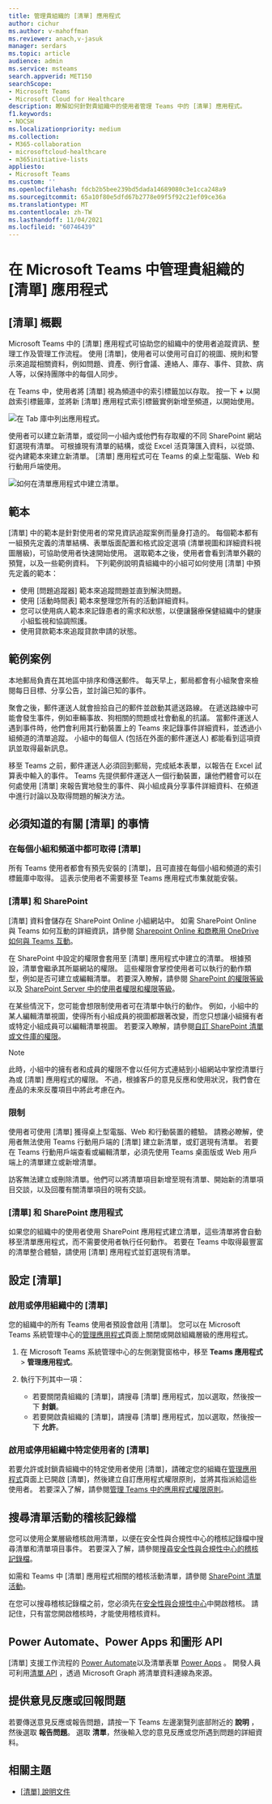 ```yaml
---
title: 管理貴組織的 [清單] 應用程式
author: cichur
ms.author: v-mahoffman
ms.reviewer: anach,v-jasuk
manager: serdars
ms.topic: article
audience: admin
ms.service: msteams
search.appverid: MET150
searchScope:
- Microsoft Teams
- Microsoft Cloud for Healthcare
description: 瞭解如何針對貴組織中的使用者管理 Teams 中的 [清單] 應用程式。
f1.keywords:
- NOCSH
ms.localizationpriority: medium
ms.collection:
- M365-collaboration
- microsoftcloud-healthcare
- m365initiative-lists
appliesto:
- Microsoft Teams
ms.custom: ''
ms.openlocfilehash: fdcb2b5bee239bd5dada14689080c3e1cca248a9
ms.sourcegitcommit: 65a10f80e5dfd67b2778e09f5f92c21ef09ce36a
ms.translationtype: MT
ms.contentlocale: zh-TW
ms.lasthandoff: 11/04/2021
ms.locfileid: "60746439"
---
```

# <a name="manage-the-lists-app-for-your-organization-in-microsoft-teams"></a>在 Microsoft Teams 中管理貴組織的 [清單] 應用程式

## <a name="overview-of-lists"></a>[清單] 概觀

Microsoft Teams 中的 [清單] 應用程式可協助您的組織中的使用者追蹤資訊、整理工作及管理工作流程。 使用 [清單]，使用者可以使用可自訂的視圖、規則和警示來追蹤相關資料，例如問題、資產、例行會議、連絡人、庫存、事件、貸款、病人等，以保持團隊中的每個人同步。

在 Teams 中，使用者將 [清單] 視為頻道中的索引標籤加以存取。 按一下 **+** 以開啟索引標籤庫，並將新 [清單] 應用程式索引標籤實例新增至頻道，以開始使用。

![在 Tab 庫中列出應用程式。](media/lists-tab.png)

使用者可以建立新清單，或從同一小組內或他們有存取權的不同 SharePoint 網站釘選現有清單。 可根據現有清單的結構，或從 Excel 活頁簿匯入資料，以從頭、從內建範本來建立新清單。 [清單] 應用程式可在 Teams 的桌上型電腦、Web 和行動用戶端使用。

![如何在清單應用程式中建立清單。](media/lists-create-list.png)

## <a name="templates"></a>範本

[清單] 中的範本是針對使用者的常見資訊追蹤案例而量身打造的。 每個範本都有一組預先定義的清單結構、表單版面配置和格式設定選項 (清單視圖和詳細資料視圖層級)，可協助使用者快速開始使用。 選取範本之後，使用者會看到清單外觀的預覽，以及一些範例資料。 下列範例說明貴組織中的小組可如何使用 [清單] 中預先定義的範本：

- 使用 [問題追蹤器] 範本來追蹤問題並直到解決問題。
- 使用 [活動時間表] 範本來整理您所有的活動詳細資料。
- 您可以使用病人範本來記錄患者的需求和狀態，以便讓醫療保健組織中的健康小組監視和協調照護。
- 使用貸款範本來追蹤貸款申請的狀態。

## <a name="example-scenario"></a>範例案例

本地郵局負責在其地區中排序和傳送郵件。 每天早上，郵局都會有小組聚會來檢閱每日目標、分享公告，並討論已知的事件。

聚會之後，郵件運送人就會撿拾自己的郵件並啟動其遞送路線。 在遞送路線中可能會發生事件，例如車輛事故、狗相關的問題或社會動亂的抗議。 當郵件運送人遇到事件時，他們會利用其行動裝置上的 Teams 來記錄事件詳細資料，並透過小組頻道的清單追蹤。 小組中的每個人 (包括在外面的郵件運送人) 都能看到這項資訊並取得最新訊息。

移至 Teams 之前，郵件運送人必須回到郵局，完成紙本表單，以報告在 Excel 試算表中輸入的事件。 Teams 先提供郵件運送人一個行動裝置，讓他們體會可以在何處使用 [清單] 來報告實地發生的事件、與小組成員分享事件詳細資料、在頻道中進行討論以及取得問題的解決方法。

## <a name="what-you-need-to-know-about-lists"></a>必須知道的有關 [清單] 的事情

### <a name="lists-is-available-in-every-team-and-channel"></a>在每個小組和頻道中都可取得 [清單]

所有 Teams 使用者都會有預先安裝的 [清單]，且可直接在每個小組和頻道的索引標籤庫中取得。 這表示使用者不需要移至 Teams 應用程式市集就能安裝。

### <a name="lists-and-sharepoint"></a>[清單] 和 SharePoint

[清單] 資料會儲存在 SharePoint Online 小組網站中。 如需 SharePoint Online 與 Teams 如何互動的詳細資訊，請參閱 [Sharepoint Online 和商務用 OneDrive 如何與 Teams 互動](SharePoint-OneDrive-interact.md)。

在 SharePoint 中設定的權限會套用至 [清單] 應用程式中建立的清單。 根據預設，清單會繼承其所屬網站的權限。 這些權限會掌控使用者可以執行的動作類型，例如是否可建立或編輯清單。 若要深入瞭解，請參閱 [SharePoint 的權限等級](/sharepoint/understanding-permission-levels)以及 [SharePoint Server 中的使用者權限和權限等級](/sharepoint/sites/user-permissions-and-permission-levels)。

在某些情況下，您可能會想限制使用者可在清單中執行的動作。 例如，小組中的某人編輯清單視圖，使得所有小組成員的視圖都跟著改變，而您只想讓小組擁有者或特定小組成員可以編輯清單視圖。 若要深入瞭解，請參閱[自訂 SharePoint 清單或文件庫的權限](https://support.microsoft.com/office/customize-permissions-for-a-sharepoint-list-or-library-02d770f3-59eb-4910-a608-5f84cc297782#ID0EAACAAA=Online,_2019,_2016,_2013)。

> [!NOTE]
> 此時，小組中的擁有者和成員的權限不會以任何方式連結到小組網站中掌控清單行為或 [清單] 應用程式的權限。 不過，根據客戶的意見反應和使用狀況，我們會在產品的未來反覆項目中將此考慮在內。  

### <a name="limitations"></a>限制

使用者可使用 [清單] 獲得桌上型電腦、Web 和行動裝置的體驗。 請務必瞭解，使用者無法使用 Teams 行動用戶端的 [清單] 建立新清單，或釘選現有清單。 若要在 Teams 行動用戶端查看或編輯清單，必須先使用 Teams 桌面版或 Web 用戶端上的清單建立或新增清單。

訪客無法建立或刪除清單。他們可以將清單項目新增至現有清單、開始新的清單項目交談，以及回覆有關清單項目的現有交談。

### <a name="lists-and-the-sharepoint-app"></a>[清單] 和 SharePoint 應用程式

如果您的組織中的使用者使用 SharePoint 應用程式建立清單，這些清單將會自動移至清單應用程式，而不需要使用者執行任何動作。 若要在 Teams 中取得最豐富的清單整合體驗，請使用 [清單] 應用程式並釘選現有清單。

## <a name="set-up-lists"></a>設定 [清單]

### <a name="enable-or-disable-lists-in-your-organization"></a>啟用或停用組織中的 [清單]

您的組織中的所有 Teams 使用者預設會啟用 [清單]。 您可以在 Microsoft Teams 系統管理中心的[管理應用程式](manage-apps.md)頁面上關閉或開啟組織層級的應用程式。

1. 在 Microsoft Teams 系統管理中心的左側瀏覽窗格中，移至 **Teams 應用程式** > **管理應用程式**。
2. 執行下列其中一項：

    - 若要關閉貴組織的 [清單]，請搜尋 [清單] 應用程式，加以選取，然後按一下 **封鎖**。
    - 若要開啟貴組織的 [清單]，請搜尋 [清單] 應用程式，加以選取，然後按一下 **允許**。

### <a name="enable-or-disable-lists-for-specific-users-in-your-organization"></a>啟用或停用組織中特定使用者的 [清單]

若要允許或封鎖貴組織中的特定使用者使用 [清單]，請確定您的組織在[管理應用程式](manage-apps.md)頁面上已開啟 [清單]，然後建立自訂應用程式權限原則，並將其指派給這些使用者。 若要深入了解，請參閱[管理 Teams 中的應用程式權限原則](teams-app-permission-policies.md)。

## <a name="search-the-audit-log-for-list-events"></a>搜尋清單活動的稽核記錄檔

您可以使用企業層級稽核啟用清單，以便在安全性與合規性中心的稽核記錄檔中搜尋清單和清單項目事件。 若要深入了解，請參閱[搜尋安全性與合規性中心的稽核記錄檔](/microsoft-365/compliance/search-the-audit-log-in-security-and-compliance)。

如需和 Teams 中 [清單] 應用程式相關的稽核活動清單，請參閱 [SharePoint 清單活動](/microsoft-365/compliance/search-the-audit-log-in-security-and-compliance#sharepoint-list-activities)。

在您可以搜尋稽核記錄檔之前，您必須先在[安全性與合規性中心](https://protection.office.com)中開啟稽核。 請記住，只有當您開啟稽核時，才能使用稽核資料。

## <a name="power-automate-power-apps-and-graph-api"></a>Power Automate、Power Apps 和圖形 API

[清單] 支援工作流程的 [Power Automate](/power-automate/flow-types)以及清單表單 [Power Apps](/powerapps/maker/canvas-apps/customize-list-form) 。 開發人員可利用[清單 API](/sharepoint/dev/sp-add-ins/working-with-lists-and-list-items-with-rest) ，透過 Microsoft Graph 將清單資料連線為來源。

## <a name="give-feedback-or-report-an-issue"></a>提供意見反應或回報問題
  
若要傳送意見反應或報告問題，請按一下 Teams 左邊瀏覽列底部附近的 **說明** ，然後選取 **報告問題**。 選取 **清單**，然後輸入您的意見反應或您所遇到問題的詳細資料。

## <a name="related-topics"></a>相關主題

- [[清單] 說明文件](https://support.microsoft.com/office/apps-and-services-cc1fba57-9900-4634-8306-2360a40c665b#PickTab=Lists)